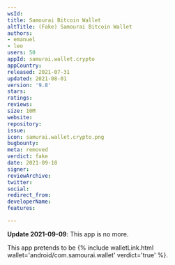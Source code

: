 ```yaml
---
wsId: 
title: Samourai Bitcoin Wallet
altTitle: (Fake) Samourai Bitcoin Wallet
authors:
- emanuel
- leo
users: 50
appId: samurai.wallet.crypto
appCountry: 
released: 2021-07-31
updated: 2021-08-01
version: '9.8'
stars: 
ratings: 
reviews: 
size: 10M
website: 
repository: 
issue: 
icon: samurai.wallet.crypto.png
bugbounty: 
meta: removed
verdict: fake
date: 2021-09-10
signer: 
reviewArchive: 
twitter: 
social: 
redirect_from: 
developerName: 
features: 

---
```


**Update 2021-09-09**: This app is no more.

This app pretends to be {% include walletLink.html wallet='android/com.samourai.wallet' verdict='true' %}.
